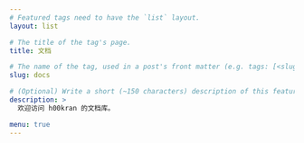 ```yaml
---
# Featured tags need to have the `list` layout.
layout: list

# The title of the tag's page.
title: 文档

# The name of the tag, used in a post's front matter (e.g. tags: [<slug>]).
slug: docs

# (Optional) Write a short (~150 characters) description of this featured tag.
description: >
  欢迎访问 h00kran 的文档库。

menu: true
---
```

